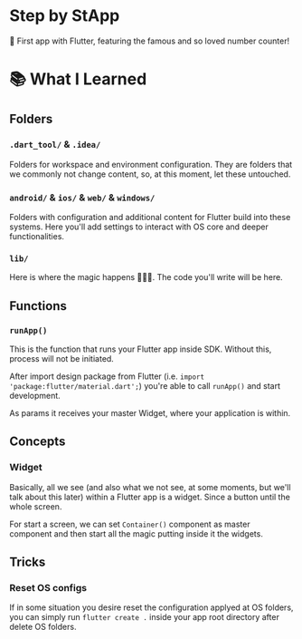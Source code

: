 # Step by StApp
📱 First app with Flutter, featuring the famous and so loved number counter!

# 📚 What I Learned

## Folders

### `.dart_tool/` & `.idea/`
Folders for workspace and environment configuration. They are folders that we commonly not change content, so, at this moment, let these untouched.

### `android/` & `ios/` & `web/` & `windows/`
Folders with configuration and additional content for Flutter build into these systems. Here you'll add settings to interact with OS core and deeper functionalities.

### `lib/`
Here is where the magic happens 🧙🏼‍♂️. The code you'll write will be here.

## Functions

### `runApp()`
This is the function that runs your Flutter app inside SDK. Without this, process will not be initiated.

After import design package from Flutter (i.e. `import 'package:flutter/material.dart';`) you're able to call `runApp()` and start development.

As params it receives your master Widget, where your application is within.

## Concepts

### Widget
Basically, all we see (and also what we not see, at some moments, but we'll talk about this later) within a Flutter app is a widget. Since a button until the whole screen.

For start a screen, we can set `Container()` component as master component and then start all the magic putting inside it the widgets.

## Tricks

### Reset OS configs
If in some situation you desire reset the configuration applyed at OS folders, you can simply run `flutter create .` inside your app root directory after delete OS folders.
